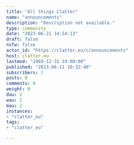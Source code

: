 ```yaml
---
title: "All things Clatter" 
name: "announcements"
description: "Description not available."
type: community
date: "2023-06-21 14:54:13"
draft: false
nsfw: false
actor_id: "https://clatter.eu/c/announcements"
host: clatter.eu
lastmod: "1969-12-31 19:00:00"
published: "2023-06-11 10:32:40"
subscribers: 1
posts: 0
comments: 0
weight: 0
dau: 2
wau: 2
mau: 2
instances:
- "clatter_eu"
tags: 
- "clatter_eu"

---
```

